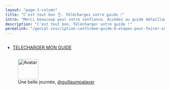 ```yaml
---
layout: "page-1-column"
title: "C'est tout bon 👌. Téléchargez votre guide !"
intro: "Merci beaucoup pour votre confiance. Accédez au guide détaillant les 6 erreurs les plus courantes lorsqu'on conçoit son portfolio personnel."
description: "C'est tout bon. Télécharger votre guide !"
permalink: "/genial-inscription-confirmee-guide-6-etapes-pour-foirer-son-portfolio/"
---
```


<div class="row">
  <div class="small-12 columns">
    <ul class="buttons-inline-list text-center">
      <li>
        <a onclick="ga('send', 'event', 'Guide', 'Download', 'Guide 6 étapes pour foirer le design de son portfolio');" class="button radius small primary" href="https://drive.google.com/file/d/0BzTta0822OWmSnJkVXBOeWZuM0U/view?usp=sharing" title="Explorez le MDW sur Twitter" target="_blank">TELECHARGER MON GUIDE</a>
      </li>
    </ul>
  </div>
</div>

<figure class="text-center">
  <img class="rounded-img-d64 mod-avatar" src="{{ site.author.avatar | prepend:'https://s3-eu-west-1.amazonaws.com/mdw-images/large/' }}" alt="Avatar" width="64" height="64">
  <figcaption>Une belle journée, <a href="https://twitter.com/guillaumpalayer" title="Twitter @guillaumpalayer" target="_blank">@guillaumpalayer</a></figcaption>
</figure>
